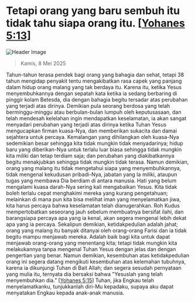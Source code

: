 
# Tetapi orang yang baru sembuh itu tidak tahu siapa orang itu. [[Yohanes 5:13](http://alkitab.sabda.org/?Yohanes%205:13)]

![Header Image](https://alkitab.app/slice/sunrise.jpg)

> Kamis, 8 Mei 2025

Tahun-tahun terasa pendek bagi orang yang bahagia dan sehat, tetapi 38 tahun mengidap penyakit tentu mengakibatkan rasa capek yang panjang dalam hidup orang malang yang tak berdaya itu. Karena itu, ketika Yesus menyembuhkannya dengan sepatah kata ketika ia sedang berbaring di pinggir kolam Betesda, dia dengan bahagia begitu tersadar atas perubahan yang terjadi atas dirinya. Demikian pula seorang berdosa yang telah berminggu-minggu atau berbulan-bulan lumpuh oleh keputusasaan, dan telah mendesah kelelahan ingin mendapatkan keselamatan, ia akan sangat menyadari perubahan yang terjadi atas dirinya ketika Tuhan Yesus mengucapkan firman kuasa-Nya, dan memberikan sukacita dan damai sejahtera untuk percaya. Kemalangan yang dihilangkan oleh kuasa-Nya sedemikian besar sehingga kita tidak mungkin tidak menyadarinya; hidup baru yang diberikan-Nya untuk terlalu luar biasa sehingga tidak mungkin kita miliki dan tetap terdiam saja; dan perubahan yang diakibatkannya begitu menakjubkan sehingga tidak mungkin tidak terasa. Namun demikian, orang yang malang itu tidak mengetahui siapa yang menyembuhkannya, tidak mengenal kekudusan pribadi-Nya, jabatan yang Ia miliki, ataupun tugas yang membawa Dia berdiam di antara manusia. Hati yang belum mengalami kuasa darah-Nya sering kali mengabaikan Yesus. Kita tidak boleh terlalu cepat menghakimi mereka yang kurang pengetahuan; melainkan di mana pun kita bisa melihat iman yang menyelamatkan jiwa, kita harus percaya bahwa keselamatan telah dianugerahkan. Roh Kudus mempertobatkan seseorang jauh sebelum membuatnya bersifat ilahi, dan barangsiapa percaya apa yang ia kenal, akan segera mengenal lebih dekat apa yang ia percaya. Sekalipun demikian, ketidakpedulian adalah jahat; orang yang malang itu banyak ditanyai oleh orang-orang Farisi dan ia tidak begitu mampu menjawab mereka. Adalah baik bagi kita untuk dapat menjawab orang-orang yang menentang kita; tetapi tidak mungkin kita melakukannya tanpa mengenal Tuhan Yesus dengan jelas dan dengan pengertian yang benar. Namun demikian, kesembuhan atas ketidakpedulian orang ini segera datang mengikuti kesembuhan atas kelemahan tubuhnya, karena ia dikunjungi Tuhan di Bait Allah; dan segera sesudah pernyataan yang mulia itu, ternyata dia bersaksi bahwa "Yesuslah yang telah menyembuhkan dia.” [[Yohanes 5:15](http://alkitab.sabda.org/?Yohanes%205:15)] Tuhan, jika Engkau telah menyelamatkanku, tunjukkanlah diri-Mu kepadaku, supaya aku dapat menyatakan Engkau kepada anak-anak manusia.
    